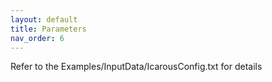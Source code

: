 ```yaml
---
layout: default 
title: Parameters
nav_order: 6
---
```


Refer to the Examples/InputData/IcarousConfig.txt for details

